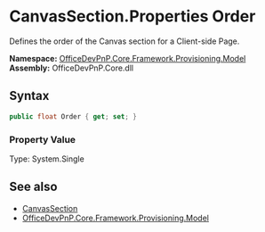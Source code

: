 # CanvasSection.Properties Order
 Defines the order of the Canvas section for a Client-side Page.   

**Namespace:** [OfficeDevPnP.Core.Framework.Provisioning.Model](OfficeDevPnP.Core.Framework.Provisioning.Model.md)  
**Assembly:** OfficeDevPnP.Core.dll  
## Syntax
```C#
public float Order { get; set; }
```

### Property Value
Type: System.Single  

## See also
- [CanvasSection](OfficeDevPnP.Core.Framework.Provisioning.Model.CanvasSection.md) 
- [OfficeDevPnP.Core.Framework.Provisioning.Model](OfficeDevPnP.Core.Framework.Provisioning.Model.md) 
